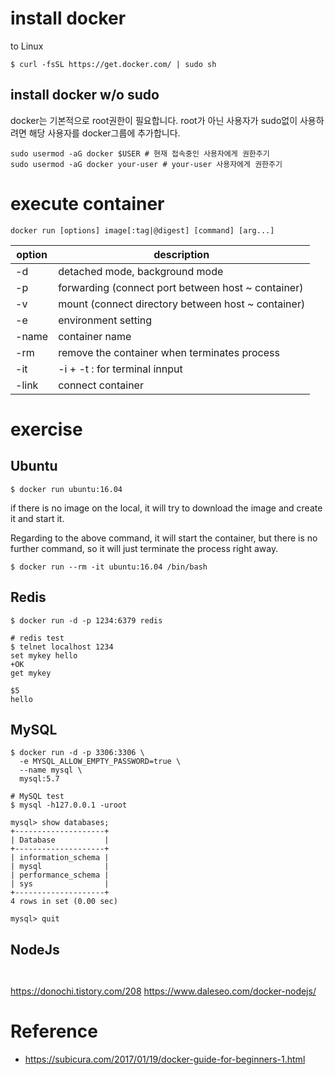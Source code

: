 # install docker
to Linux
```
$ curl -fsSL https://get.docker.com/ | sudo sh
```

## install docker w/o sudo
docker는 기본적으로 root권한이 필요합니다. root가 아닌 사용자가 sudo없이 사용하려면 해당 사용자를 docker그룹에 추가합니다.
```
sudo usermod -aG docker $USER # 현재 접속중인 사용자에게 권한주기
sudo usermod -aG docker your-user # your-user 사용자에게 권한주기
```



# execute container
```
docker run [options] image[:tag|@digest] [command] [arg...]
```

| option | description |
| - | - |
| -d | detached mode, background mode |
| -p | forwarding (connect port between host ~ container) |
| -v | mount (connect directory between host ~ container) |
| -e | environment setting |
| -name | container name |
| -rm | remove the container when terminates process |
| -it | -i + -t : for terminal innput |
| -link | connect container |


# exercise

## Ubuntu
```
$ docker run ubuntu:16.04
```

if there is no image on the local, it will try to download the image and create it and start it.


Regarding to the above command, it will start the container, but there is no further command, so it will just terminate the process right away.

```
$ docker run --rm -it ubuntu:16.04 /bin/bash
```


## Redis

```
$ docker run -d -p 1234:6379 redis
```

```
# redis test
$ telnet localhost 1234
set mykey hello
+OK
get mykey

$5
hello
```


## MySQL

```
$ docker run -d -p 3306:3306 \
  -e MYSQL_ALLOW_EMPTY_PASSWORD=true \
  --name mysql \
  mysql:5.7

```


```
# MySQL test
$ mysql -h127.0.0.1 -uroot

mysql> show databases;
+--------------------+
| Database           |
+--------------------+
| information_schema |
| mysql              |
| performance_schema |
| sys                |
+--------------------+
4 rows in set (0.00 sec)

mysql> quit
```

## NodeJs


```


```

https://donochi.tistory.com/208
https://www.daleseo.com/docker-nodejs/


# Reference
- https://subicura.com/2017/01/19/docker-guide-for-beginners-1.html